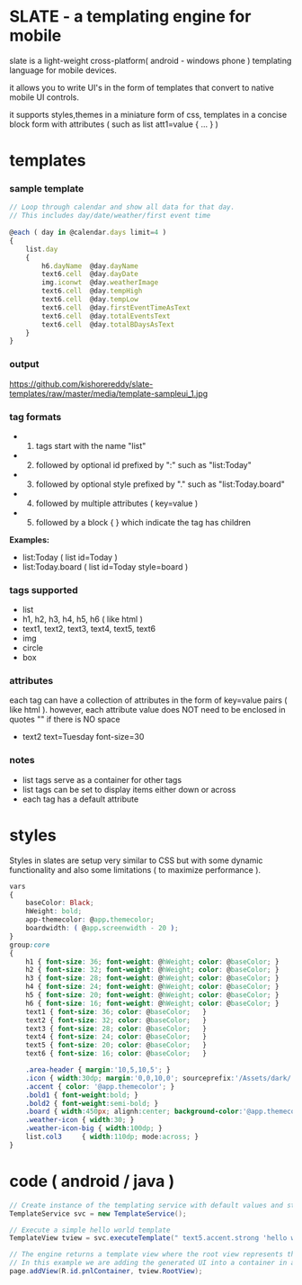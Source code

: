 SLATE - a templating engine for mobile
=====
slate is a light-weight cross-platform( android - windows phone ) templating language for mobile devices.

it allows you to write UI's in the form of templates that convert to native mobile UI controls.

it supports styles,themes in a miniature form of css, templates in a concise block form with attributes ( such as list att1=value { ... } )

# templates
### sample template
```javascript
// Loop through calendar and show all data for that day.
// This includes day/date/weather/first event time
			
@each ( day in @calendar.days limit=4 )
{
	list.day
	{
		h6.dayName  @day.dayName			  
		text6.cell	@day.dayDate
		img.iconwt	@day.weatherImage
		text6.cell	@day.tempHigh
		text6.cell	@day.tempLow
		text6.cell	@day.firstEventTimeAsText
		text6.cell	@day.totalEventsText
		text6.cell	@day.totalBDaysAsText
	}
}
```

### output 
https://github.com/kishorereddy/slate-templates/raw/master/media/template-sampleui_1.jpg

### tag formats
- 1. tags start with the name "list"
- 2. followed by optional id prefixed by ":" such as "list:Today"
- 3. followed by optional style prefixed by "." such as "list:Today.board"
- 4. followed by multiple attributes ( key=value )
- 5. followed by a block { } which indicate the tag has children

__Examples:__
- list:Today  ( list id=Today )
- list:Today.board ( list id=Today style=board )
 
### tags supported
- list 
- h1, h2, h3, h4, h5, h6  ( like html )
- text1, text2, text3, text4, text5, text6
- img
- circle
- box

### attributes
each tag can have a collection of attributes in the form of key=value pairs ( like html ).
however, each attribute value does NOT need to be enclosed in quotes "" if there is NO space
- text2 text=Tuesday font-size=30

### notes
- list tags serve as a container for other tags
- list tags can be set to display items either down or across
- each tag has a default attribute

# styles
Styles in slates are setup very similar to CSS but with some dynamic functionality and also some limitations ( to maximize performance ).

```css
vars
{
	baseColor: Black;
	hWeight: bold;
	app-themecolor: @app.themecolor;
	boardwidth: ( @app.screenwidth - 20 );
}
group:core
{
	h1 { font-size: 36; font-weight: @hWeight; color: @baseColor; }
	h2 { font-size: 32; font-weight: @hWeight; color: @baseColor; }
	h3 { font-size: 28; font-weight: @hWeight; color: @baseColor; }
	h4 { font-size: 24; font-weight: @hWeight; color: @baseColor; }
	h5 { font-size: 20; font-weight: @hWeight; color: @baseColor; }
	h6 { font-size: 16; font-weight: @hWeight; color: @baseColor; }
	text1 { font-size: 36; color: @baseColor;   }
	text2 { font-size: 32; color: @baseColor;   }
	text3 { font-size: 28; color: @baseColor;   }
	text4 { font-size: 24; color: @baseColor;   }
	text5 { font-size: 20; color: @baseColor;   }
	text6 { font-size: 16; color: @baseColor;   }

	.area-header { margin:'10,5,10,5'; }
	.icon { width:30dp; margin:'0,0,10,0'; sourceprefix:'/Assets/dark/'; }
	.accent { color: '@app.themecolor'; }
	.bold1 { font-weight:bold; }
	.bold2 { font-weight:semi-bold; }
	.board { width:450px; alignh:center; background-color:'@app.themecolor';}	
	.weather-icon { width:30; }	
	.weather-icon-big { width:100dp; }
	list.col3	  { width:110dp; mode:across; }	
}
```

# code ( android / java )
```Java
// Create instance of the templating service with default values and styles
TemplateService svc = new TemplateService();

// Execute a simple hello world template
TemplateView tview = svc.executeTemplate(" text5.accent.strong 'hello world!' ");

// The engine returns a template view where the root view represents the 1st UI element
// In this example we are adding the generated UI into a container in an android page/activity
page.addView(R.id.pnlContainer, tview.RootView);
```
